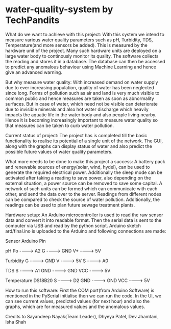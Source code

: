 # water-quality-system by TechPandits

What do we want to achieve with this project:
With this system we intend to measure various water quality parameters such as
pH, Turbidity, TDS, Temperature(and more sensors be added). This is measured by 
the hardware unit of the project. Many such hardware units are deployed on a large
water body to continously monitor its quality. The software collects the reading
and stores it in a database. The database can then be accessed to predict any
anomalous behaviour using Machine Learning and hence give an advanced warning.

But why measure water quality:
With increased demand on water supply due to ever increasing population, quality
of water has been neglected since long. Forms of pollution such as air and land
is very much visible to common public and hence measures are taken as soon as
abnormality surfaces. But in case of water, which need not be visible can 
deteriorate due to invisible minerals and also hot water discharge which heavily
impacts the aquatic life in the water body and also people living nearby. Hence
it is becoming increasingly important to measure water quality so that measures
can be taken to curb water pollution.

Current status of project:
The project has is completed till the basic functionality to realise its
potential of a single unit of the network. The GUI, along with the graphs can 
display status of water and also predict the possible future values of water
quality parameters.

What more needs to be done to make this project a success:
A battery pack and renewable sources of energy(solar, wind, hydel), can be used
to generate the required electrical power. Additionally the sleep mode can be
activated after taking a reading to save power, also depending on the external
situation, a power source can be removed to save some capital. A network of such
units can be formed which can communicate with each other, and send the data over
to the server. Readings from different nodes can be compared to check the source
of water pollution. Additionally, the readings can be used to plan future sewage
treatment plants.

Hardware setup:
An Arduino microcontroller is used to read the raw sensor data and convert it
into readable format. Then the serial data is sent to the computer via USB and
read by the python script. Arduino sketch ard/final.ino is uploaded to the Arduino
and following connections are made:

Sensor      Arduino Pin

pH 
Po    ----> A2
G     ----> GND
V+    ----> 5V

Turbidity
G     ----> GND
V     ----> 5V
S     ----> A0

TDS
S     ----> A1
GND   ----> GND
VCC   ----> 5V

Temperature DS18B20
S     ----> D2
GND   ----> GND
VCC   ----> 5V


How to run this software:
First the COM port(from Arduino Software) is mentioned in the PySerial initialise
then we can run the code. In the UI, we can see current values, predicted values
(for next hour) and also the graphs, which are for measured values and the
anomalous values.

Credits to Sayandeep Nayak(Team Leader), Dhyeya Patel, Dev Jhamtani, Isha Shah